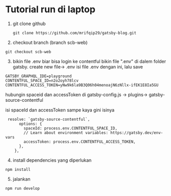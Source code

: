 # Tutorial run di laptop

1. git clone github
    ```shell
   git clone https://github.com/mrifqip29/gatsby-blog.git
   ```
   
2. checkout branch (branch scb-web)
```shell
git checkout scb-web
```

3. bikin file .env biar bisa login ke contentful
bikin file ".env" di dalem folder gatsby. create new file-> .env
isi file .env dengan ini, lalu save
```shell
GATSBY_GRAPHQL_IDE=playground
CONTENTFUL_SPACE_ID=n2o2oyh78lcv
CONTENTFUL_ACCESS_TOKEN=yNw9k6la9B3Q06h04menoajN6zNllx-ifEK1E8Ia5GU
```

hubungin spaceid dan accessToken di gatsby-config.js -> plugins-> gatsby-source-contentful

isi spaceId dan accessToken sampe kaya gini isinya
```shell
 resolve: `gatsby-source-contentful`,
      options: {
        spaceId: process.env.CONTENTFUL_SPACE_ID,
        // Learn about environment variables: https://gatsby.dev/env-vars
        accessToken: process.env.CONTENTFUL_ACCESS_TOKEN,
      },
    },
```

4. install dependencies yang diperlukan
```shell
npm install
```


5. jalankan
```shell
npm run develop
```
